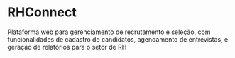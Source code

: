# RHConnect
Plataforma web para gerenciamento de recrutamento e seleção, com funcionalidades de cadastro de candidatos, agendamento de entrevistas, e geração de relatórios para o setor de RH
